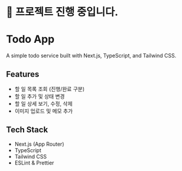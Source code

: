 # 🚧 프로젝트 진행 중입니다.

# Todo App

A simple todo service built with Next.js, TypeScript, and Tailwind CSS.

## Features

- 할 일 목록 조회 (진행/완료 구분)
- 할 일 추가 및 상태 변경
- 할 일 상세 보기, 수정, 삭제
- 이미지 업로드 및 메모 추가

## Tech Stack

- Next.js (App Router)
- TypeScript
- Tailwind CSS
- ESLint & Prettier
